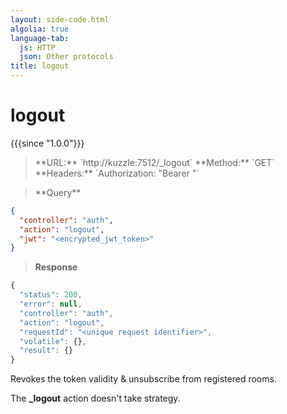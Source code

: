 ```yaml
---
layout: side-code.html
algolia: true
language-tab:
  js: HTTP
  json: Other protocols
title: logout
---
```


# logout

{{{since "1.0.0"}}}

<blockquote class="js">
<p>
**URL:** `http://kuzzle:7512/_logout`  
**Method:** `GET`  
**Headers:** `Authorization: "Bearer <encrypted_jwt_token>"`
</p>
</blockquote>

<blockquote class="json">
<p>
**Query**
</p>
</blockquote>


```json
{
  "controller": "auth",
  "action": "logout",
  "jwt": "<encrypted_jwt_token>"
}
```
>**Response**

```javascript
{
  "status": 200,
  "error": null,
  "controller": "auth",
  "action": "logout",
  "requestId": "<unique request identifier>",
  "volatile": {},
  "result": {}
}
```

Revokes the token validity & unsubscribe from registered rooms.

The **_logout** action doesn't take strategy.
